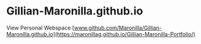 # Gillian-Maronilla.github.io
View Personal Webspace [www.github.com/Maronilla/Gillian-Maronilla.github.io](https://maronillag.github.io/Gillian-Maronilla-Portfolio/)
